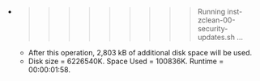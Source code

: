 * >>>>>>>>> Running inst-zclean-00-security-updates.sh ...
  * After this operation, 2,803 kB of additional disk space will be used.
  * Disk size = 6226540K. Space Used = 100836K. Runtime = 00:00:01:58.
